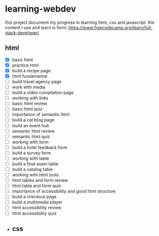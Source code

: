 # learning-webdev

this project document my progress in learning html, css and javascript.
the content I use and learn is form: https://www.freecodecamp.org/learn/full-stack-developer/

## html

- [x] basic html
- [x] practice html
- [x] build a recipe page
- [x] html fundamental
- [ ] build travel agency page
- [ ] work with media
- [ ] build a video compilation page
- [ ] working with links
- [ ] basic html review
- [ ] basic html quiz
- [ ] importance of semantic html
- [ ] build a cat blog page
- [ ] build an event hub
- [ ] semantic html review
- [ ] semantic html quiz
- [ ] working with form
- [ ] build a hotel feedback form
- [ ] build a survey form
- [ ] working with table
- [ ] build a final exam table
- [ ] build a catalog table
- [ ] working with html tools
- [ ] html tables and form review
- [ ] html table and form quiz
- [ ] importance of accessibility and good html structure
- [ ] build a checkout page
- [ ] build a multimedia player
- [ ] html accessibility review
- [ ] html accessibility quiz

- ## css

